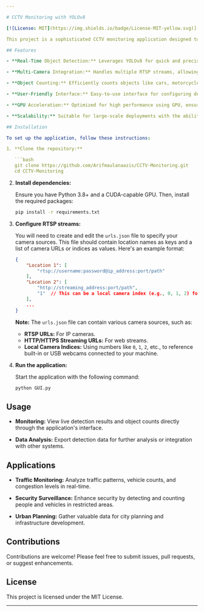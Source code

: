 ```yaml
---

# CCTV Monitoring with YOLOv8

[![License: MIT](https://img.shields.io/badge/License-MIT-yellow.svg)](https://opensource.org/licenses/MIT)

This project is a sophisticated CCTV monitoring application designed to detect and count objects such as cars, motorcycles, and people using the cutting-edge YOLOv8 model. The application supports multiple CCTV camera feeds via RTSP, making it ideal for real-time monitoring and analysis in urban environments, traffic management, and security systems.

## Features

- **Real-Time Object Detection:** Leverages YOLOv8 for quick and precise object detection.

- **Multi-Camera Integration:** Handles multiple RTSP streams, allowing concurrent monitoring from various locations.

- **Object Counting:** Efficiently counts objects like cars, motorcycles, and people, providing valuable data for traffic and security applications.

- **User-Friendly Interface:** Easy-to-use interface for configuring detection parameters and viewing results in real-time.

- **GPU Acceleration:** Optimized for high performance using GPU, ensuring smooth processing of high-resolution video streams.

- **Scalability:** Suitable for large-scale deployments with the ability to handle multiple camera feeds.

## Installation

To set up the application, follow these instructions:

1. **Clone the repository:**

   ```bash
   git clone https://github.com/Arifmaulanaazis/CCTV-Monitoring.git
   cd CCTV-Monitoring
   ```

2. **Install dependencies:**

   Ensure you have Python 3.8+ and a CUDA-capable GPU. Then, install the required packages:

   ```bash
   pip install -r requirements.txt
   ```

3. **Configure RTSP streams:**

   You will need to create and edit the `urls.json` file to specify your camera sources. This file should contain location names as keys and a list of camera URLs or indices as values. Here's an example format:

   ```json
   {
       "Location 1": [
           "rtsp://username:password@ip_address:port/path"
       ],
       "Location 2": [
           "http://streaming_address:port/path",
           "1"  // This can be a local camera index (e.g., 0, 1, 2) for USB webcams
       ],
       ...
   }
   ```

   **Note:** The `urls.json` file can contain various camera sources, such as:
   - **RTSP URLs:** For IP cameras.
   - **HTTP/HTTPS Streaming URLs:** For web streams.
   - **Local Camera Indices:** Using numbers like `0`, `1`, `2`, etc., to reference built-in or USB webcams connected to your machine.

4. **Run the application:**

   Start the application with the following command:

   ```bash
   python GUI.py
   ```

## Usage

- **Monitoring:** View live detection results and object counts directly through the application's interface.

- **Data Analysis:** Export detection data for further analysis or integration with other systems.

## Applications

- **Traffic Monitoring:** Analyze traffic patterns, vehicle counts, and congestion levels in real-time.

- **Security Surveillance:** Enhance security by detecting and counting people and vehicles in restricted areas.

- **Urban Planning:** Gather valuable data for city planning and infrastructure development.

## Contributions

Contributions are welcome! Please feel free to submit issues, pull requests, or suggest enhancements.

## License

This project is licensed under the MIT License.

---
```

